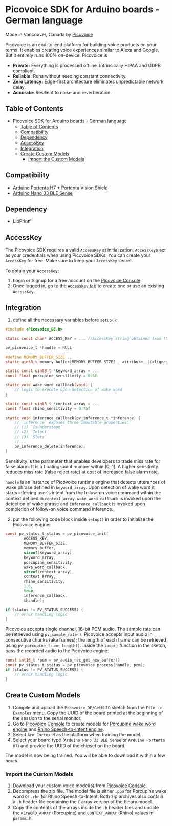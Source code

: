 # Picovoice SDK for Arduino boards - German language

Made in Vancouver, Canada by [Picovoice](https://picovoice.ai)

Picovoice is an end-to-end platform for building voice products on your terms. It enables creating voice experiences similar to Alexa and Google. But it entirely runs 100% on-device. Picovoice is

- **Private:** Everything is processed offline. Intrinsically HIPAA and GDPR compliant.
- **Reliable:** Runs without needing constant connectivity.
- **Zero Latency:** Edge-first architecture eliminates unpredictable network delay.
- **Accurate:** Resilient to noise and reverberation.

## Table of Contents

- [Picovoice SDK for Arduino boards - German language](#picovoice-sdk-for-arduino-boards---german-language)
  - [Table of Contents](#table-of-contents)
  - [Compatibility](#compatibility)
  - [Dependency](#dependency)
  - [AccessKey](#accesskey)
  - [Integration](#integration)
  - [Create Custom Models](#create-custom-models)
    - [Import the Custom Models](#import-the-custom-models)

## Compatibility

* [Arduino Portenta H7](https://www.arduino.cc/pro/hardware/product/portenta-h7) + [Portenta Vision Shield](https://www.arduino.cc/pro/hardware/product/portenta-vision-shield)
* [Arduino Nano 33 BLE Sense](https://docs.arduino.cc/hardware/nano-33-ble)

## Dependency

* LibPrintf

## AccessKey

The Picovoice SDK requires a valid `AccessKey` at initialization. `AccessKey`s act as your credentials when using Picovoice SDKs.
You can create your `AccessKey` for free. Make sure to keep your `AccessKey` secret.

To obtain your `AccessKey`:
1. Login or Signup for a free account on the [Picovoice Console](https://picovoice.ai/console/).
2. Once logged in, go to the [`AccessKey` tab](https://console.picovoice.ai/access_key) to create one or use an existing `AccessKey`.

## Integration

1. define all the necessary variables before `setup()`:

```c
#include <Picovoice_DE.h>

static const char* ACCESS_KEY = ... //AccessKey string obtained from [Picovoice Console](https://picovoice.ai/console/)

pv_picovoice_t *handle = NULL;

#define MEMORY_BUFFER_SIZE ...
static uint8_t memory_buffer[MEMORY_BUFFER_SIZE] __attribute__((aligned(16));

static const uint8_t *keyword_array = ...
const float porcupine_sensitivity = 0.5f

static void wake_word_callback(void) {
    // logic to execute upon detection of wake word
}

static const uint8_t *context_array = ...
const float rhino_sensitivity = 0.75f

static void inference_callback(pv_inference_t *inference) {
    // `inference` exposes three immutable properties:
    // (1) `IsUnderstood`
    // (2) `Intent`
    // (3) `Slots`
    // ..
    pv_inference_delete(inference);
}
```

Sensitivity is the parameter that enables developers to trade miss rate for false alarm. It is a floating-point number
within [0, 1]. A higher sensitivity reduces miss rate (false reject rate) at cost of increased false alarm rate.

`handle` is an instance of Picovoice runtime engine that detects utterances of wake phrase defined in `keyword_array`. Upon detection of wake word it starts inferring user's intent from the follow-on voice command within the context defined in `context_array`. `wake_word_callback` is invoked upon the detection of wake phrase and `inference_callback` is invoked upon completion of follow-on voice command inference.

2. put the following code block inside `setup()` in order to initialize the Picovoice engine:

```c
const pv_status_t status = pv_picovoice_init(
        ACCESS_KEY,
        MEMORY_BUFFER_SIZE,
        memory_buffer,
        sizeof(keyword_array),
        keyword_array,
        porcupine_sensitivity,
        wake_word_callback,
        sizeof(context_array),
        context_array,
        rhino_sensitivity,
        1.0,
        true,
        inference_callback,
        &handle);

if (status != PV_STATUS_SUCCESS) {
    // error handling logic
}
```

Picovoice accepts single channel, 16-bit PCM audio. The sample rate can be retrieved using `pv_sample_rate()`. Picovoice accepts input audio in consecutive chunks (aka frames); the length of each frame can be retrieved using `pv_porcupine_frame_length()`. Inside the `loop()` function in the sketch, pass the recorded audio to the Picovoice engine:

```c
const int16_t *pcm = pv_audio_rec_get_new_buffer()
const pv_status_t status = pv_picovoice_process(handle, pcm);
if (status != PV_STATUS_SUCCESS) {
    // error handling logic
}
```

## Create Custom Models

1. Compile and upload the `Picovoice_DE/GetUUID` sketch from the `File -> Examples` menu. Copy the UUID of the board printed at the beginning of the session to the serial monitor.
2. Go to [Picovoice Console](https://console.picovoice.ai/) to create models for [Porcupine wake word engine](https://picovoice.ai/docs/quick-start/console-porcupine/) and [Rhino Speech-to-Intent engine](https://picovoice.ai/docs/quick-start/console-rhino/).
3. Select `Arm Cortex M` as the platform when training the model.
4. Select your board type (`Arduino Nano 33 BLE Sense` or `Arduino Portenta H7`) and provide the UUID of the chipset on the board.

The model is now being trained. You will be able to download it within a few hours.

### Import the Custom Models

1. Download your custom voice model(s) from [Picovoice Console](https://console.picovoice.ai/).
2. Decompress the zip file. The model file is either `.ppn` for Porcupine wake word or `.rhn` for Rhino Speech-to-Intent. Both zip archives also contain a `.h` header file containing the `C` array version of the binary model.
3. Copy the contents of the arrays inside the `.h` header files and update the `KEYWORD_ARRAY` (Porcupine) and `CONTEXT_ARRAY` (Rhino) values in `params.h`.